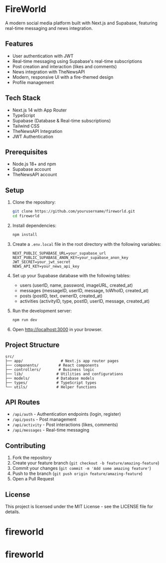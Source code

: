 # FireWorld

A modern social media platform built with Next.js and Supabase, featuring real-time messaging and news integration.

## Features

- User authentication with JWT
- Real-time messaging using Supabase's real-time subscriptions
- Post creation and interaction (likes and comments)
- News integration with TheNewsAPI
- Modern, responsive UI with a fire-themed design
- Profile management

## Tech Stack

- Next.js 14 with App Router
- TypeScript
- Supabase (Database & Real-time subscriptions)
- Tailwind CSS
- TheNewsAPI Integration
- JWT Authentication

## Prerequisites

- Node.js 18+ and npm
- Supabase account
- TheNewsAPI account

## Setup

1. Clone the repository:
   ```bash
   git clone https://github.com/yourusername/fireworld.git
   cd fireworld
   ```

2. Install dependencies:
   ```bash
   npm install
   ```

3. Create a `.env.local` file in the root directory with the following variables:
   ```
   NEXT_PUBLIC_SUPABASE_URL=your_supabase_url
   NEXT_PUBLIC_SUPABASE_ANON_KEY=your_supabase_anon_key
   JWT_SECRET=your_jwt_secret
   NEWS_API_KEY=your_news_api_key
   ```

4. Set up your Supabase database with the following tables:
   - users (userID, name, password, imageURL, created_at)
   - messages (messageID, userID, message, toWhoID, created_at)
   - posts (postID, text, ownerID, created_at)
   - activities (activityID, type, postID, userID, message, created_at)

5. Run the development server:
   ```bash
   npm run dev
   ```

6. Open [http://localhost:3000](http://localhost:3000) in your browser.

## Project Structure

```
src/
├── app/                 # Next.js app router pages
├── components/         # React components
├── controllers/        # Business logic
├── lib/               # Utilities and configurations
├── models/            # Database models
├── types/             # TypeScript types
└── utils/             # Helper functions
```

## API Routes

- `/api/auth` - Authentication endpoints (login, register)
- `/api/posts` - Post management
- `/api/activity` - Post interactions (likes, comments)
- `/api/messages` - Real-time messaging

## Contributing

1. Fork the repository
2. Create your feature branch (`git checkout -b feature/amazing-feature`)
3. Commit your changes (`git commit -m 'Add some amazing feature'`)
4. Push to the branch (`git push origin feature/amazing-feature`)
5. Open a Pull Request

## License

This project is licensed under the MIT License - see the LICENSE file for details.
# fireworld
# fireworld
